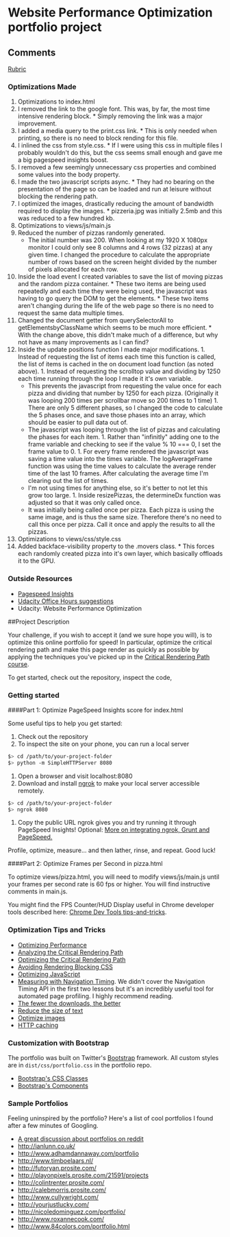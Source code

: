 # Website Performance Optimization portfolio project

## Comments
<a href="https://www.udacity.com/course/viewer#!/c-nd001/l-2735848561/m-2686388535">Rubric</a>

### Optimizations Made
1. Optimizations to index.html
  1. I removed the link to the google font. This was, by far, the most time intensive rendering block.
    * Simply removing the link was a major improvement.
  1. I added a media query to the print.css link.
    * This is only needed when printing, so there is no need to block rending for this file.
  1. I inlined the css from style.css.
    * If I were using this css in multiple files I probably wouldn't do this, but the css seems small enough and gave me a big pagespeed insights boost.
  1. I removed a few seemingly unnecessary css properties and combined some values into the body property.
  1. I made the two javascript scripts async.
    * They had no bearing on the presentation of the page so can be loaded and run at leisure without blocking the rendering path.
  1. I optimized the images, drastically reducing the amount of bandwidth required to display the images.
    * pizzeria.jpg was initially 2.5mb and this was reduced to a few hundred kb.
1. Optimizations to views/js/main.js
  1. Reduced the number of pizzas randomly generated.
      * The initial number was 200. When looking at my 1920 X 1080px monitor I could only see 8 columns and 4 rows (32 pizzas) at any given time. I changed the procedure to calculate the appropriate number of rows based on the screen height divided by the number of pixels allocated for each row.
  1.  Inside the load event I created variables to save the list of moving pizzas and the random pizza container.
    * These two items are being used repeatedly and each time they were being used, the javascript was having to go query the DOM to get the elements.
    * These two items aren't changing during the life of the web page so there is no need to request the same data multiple times.
  1. Changed the document getter from querySelectorAll to getElementsbyClassName which seems to be much more efficient.
    * With the change above, this didn't make much of a difference, but why not have as many improvements as I can find?
  1. Inside the update positions function I made major modifications.
    1. Instead of requesting the list of items each time this function is called, the list of items is cached in the on document load function (as noted above).
    1. Instead of requesting the scrolltop value and dividing by 1250 each time running through the loop I made it it's own variable.
      * This prevents the javascript from requesting the value once for each pizza and dividing that number by 1250 for each pizza. (Originally it was looping 200 times per scrollbar move so 200 times to 1 time)
    1. There are only 5 different phases, so I changed the code to calculate the 5 phases once, and save those phases into an array, which should be easier to pull data out of.
      * The javascript was looping through the list of pizzas and calculating the phases for each item.
    1. Rather than "infinitly" adding one to the frame variable and checking to see if the value % 10 === 0, I set the frame value to 0.
    1. For every frame rendered the javascript was saving a time value into the times variable. The logAverageFrame function was using the time values to calculate the average render time of the last 10 frames. After calculating the average time I'm clearing out the list of times.
      * I'm not using times for anything else, so it's better to not let this grow too large.
    1.  Inside resizePizzas, the determineDx function was adjusted so that it was only called once.
      * It was initially being called once per pizza. Each pizza is using the same image, and is thus the same size. Therefore there's no need to call this once per pizza. Call it once and apply the results to all the pizzas.
1. Optimizations to views/css/style.css
  1. Added backface-visibility property to the .movers class.
    * This forces each randomly created pizza into it's own layer, which basically offloads it to the GPU.

### Outside Resources
* <a href="https://developers.google.com/speed/pagespeed/insights/">Pagespeed Insights</a>
* <a href="https://github.com/udacity/fend-office-hours/tree/master/Web%20Optimization/Effective%20Optimizations%20for%2060%20FPS">Udacity Office Hours suggestions</a>
* Udacity: Website Performance Optimization

##Project Description

Your challenge, if you wish to accept it (and we sure hope you will), is to optimize this online portfolio for speed! In particular, optimize the critical rendering path and make this page render as quickly as possible by applying the techniques you've picked up in the [Critical Rendering Path course](https://www.udacity.com/course/ud884).

To get started, check out the repository, inspect the code,

### Getting started

####Part 1: Optimize PageSpeed Insights score for index.html

Some useful tips to help you get started:

1. Check out the repository
1. To inspect the site on your phone, you can run a local server

  ```bash
  $> cd /path/to/your-project-folder
  $> python -m SimpleHTTPServer 8080
  ```

1. Open a browser and visit localhost:8080
1. Download and install [ngrok](https://ngrok.com/) to make your local server accessible remotely.

  ``` bash
  $> cd /path/to/your-project-folder
  $> ngrok 8080
  ```

1. Copy the public URL ngrok gives you and try running it through PageSpeed Insights! Optional: [More on integrating ngrok, Grunt and PageSpeed.](http://www.jamescryer.com/2014/06/12/grunt-pagespeed-and-ngrok-locally-testing/)

Profile, optimize, measure... and then lather, rinse, and repeat. Good luck!

####Part 2: Optimize Frames per Second in pizza.html

To optimize views/pizza.html, you will need to modify views/js/main.js until your frames per second rate is 60 fps or higher. You will find instructive comments in main.js.

You might find the FPS Counter/HUD Display useful in Chrome developer tools described here: [Chrome Dev Tools tips-and-tricks](https://developer.chrome.com/devtools/docs/tips-and-tricks).

### Optimization Tips and Tricks
* [Optimizing Performance](https://developers.google.com/web/fundamentals/performance/ "web performance")
* [Analyzing the Critical Rendering Path](https://developers.google.com/web/fundamentals/performance/critical-rendering-path/analyzing-crp.html "analyzing crp")
* [Optimizing the Critical Rendering Path](https://developers.google.com/web/fundamentals/performance/critical-rendering-path/optimizing-critical-rendering-path.html "optimize the crp!")
* [Avoiding Rendering Blocking CSS](https://developers.google.com/web/fundamentals/performance/critical-rendering-path/render-blocking-css.html "render blocking css")
* [Optimizing JavaScript](https://developers.google.com/web/fundamentals/performance/critical-rendering-path/adding-interactivity-with-javascript.html "javascript")
* [Measuring with Navigation Timing](https://developers.google.com/web/fundamentals/performance/critical-rendering-path/measure-crp.html "nav timing api"). We didn't cover the Navigation Timing API in the first two lessons but it's an incredibly useful tool for automated page profiling. I highly recommend reading.
* <a href="https://developers.google.com/web/fundamentals/performance/optimizing-content-efficiency/eliminate-downloads.html">The fewer the downloads, the better</a>
* <a href="https://developers.google.com/web/fundamentals/performance/optimizing-content-efficiency/optimize-encoding-and-transfer.html">Reduce the size of text</a>
* <a href="https://developers.google.com/web/fundamentals/performance/optimizing-content-efficiency/image-optimization.html">Optimize images</a>
* <a href="https://developers.google.com/web/fundamentals/performance/optimizing-content-efficiency/http-caching.html">HTTP caching</a>

### Customization with Bootstrap
The portfolio was built on Twitter's <a href="http://getbootstrap.com/">Bootstrap</a> framework. All custom styles are in `dist/css/portfolio.css` in the portfolio repo.

* <a href="http://getbootstrap.com/css/">Bootstrap's CSS Classes</a>
* <a href="http://getbootstrap.com/components/">Bootstrap's Components</a>

### Sample Portfolios

Feeling uninspired by the portfolio? Here's a list of cool portfolios I found after a few minutes of Googling.

* <a href="http://www.reddit.com/r/webdev/comments/280qkr/would_anybody_like_to_post_their_portfolio_site/">A great discussion about portfolios on reddit</a>
* <a href="http://ianlunn.co.uk/">http://ianlunn.co.uk/</a>
* <a href="http://www.adhamdannaway.com/portfolio">http://www.adhamdannaway.com/portfolio</a>
* <a href="http://www.timboelaars.nl/">http://www.timboelaars.nl/</a>
* <a href="http://futoryan.prosite.com/">http://futoryan.prosite.com/</a>
* <a href="http://playonpixels.prosite.com/21591/projects">http://playonpixels.prosite.com/21591/projects</a>
* <a href="http://colintrenter.prosite.com/">http://colintrenter.prosite.com/</a>
* <a href="http://calebmorris.prosite.com/">http://calebmorris.prosite.com/</a>
* <a href="http://www.cullywright.com/">http://www.cullywright.com/</a>
* <a href="http://yourjustlucky.com/">http://yourjustlucky.com/</a>
* <a href="http://nicoledominguez.com/portfolio/">http://nicoledominguez.com/portfolio/</a>
* <a href="http://www.roxannecook.com/">http://www.roxannecook.com/</a>
* <a href="http://www.84colors.com/portfolio.html">http://www.84colors.com/portfolio.html</a>
